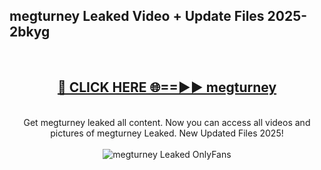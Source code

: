 <h2>megturney Leaked Video + Update Files 2025- 2bkyg</h2>
<br>
<div align="center">
<h2><a href="https://libra.edu.pl?megturney" rel="nofollow">🔴 CLICK HERE 🌐==►► megturney</a></h2>
<br>
Get megturney leaked all content. Now you can access all videos and pictures of megturney Leaked. New Updated Files 2025!
<br>
<br>
<a href="https://libra.edu.pl?megturney" rel="nofollow" data-target="animated-image.originalLink"><img src="https://i.ibb.co.com/WyWwxjT/player-gif2.gif" alt="megturney Leaked OnlyFans" style="max-width: 100%; display: inline-block;" data-target="animated-image.originalImage"></a>
</div>
<br>